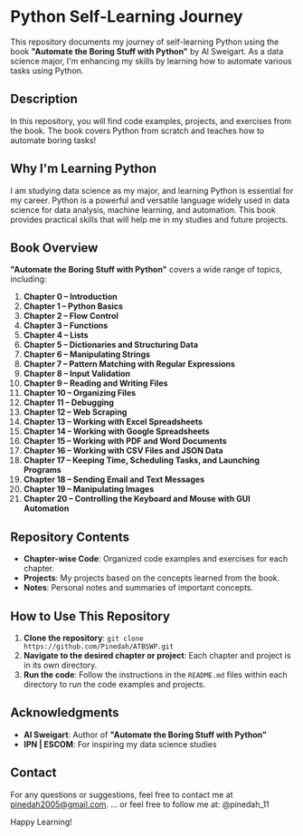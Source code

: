 # Python Self-Learning Journey

This repository documents my journey of self-learning Python using the book **"Automate the Boring Stuff with Python"** by Al Sweigart. As a data science major, I'm enhancing my skills by learning how to automate various tasks using Python.

## Description

In this repository, you will find code examples, projects, and exercises from the book. The book covers Python from scratch and teaches how to automate boring tasks!

## Why I'm Learning Python

I am studying data science as my major, and learning Python is essential for my career. Python is a powerful and versatile language widely used in data science for data analysis, machine learning, and automation. This book provides practical skills that will help me in my studies and future projects.

## Book Overview

**"Automate the Boring Stuff with Python"** covers a wide range of topics, including:

1. **Chapter 0 – Introduction**
2. **Chapter 1 – Python Basics**
3. **Chapter 2 – Flow Control**
4. **Chapter 3 – Functions**
5. **Chapter 4 – Lists**
6. **Chapter 5 – Dictionaries and Structuring Data**
7. **Chapter 6 – Manipulating Strings**
8. **Chapter 7 – Pattern Matching with Regular Expressions**
9. **Chapter 8 – Input Validation**
10. **Chapter 9 – Reading and Writing Files**
11. **Chapter 10 – Organizing Files**
12. **Chapter 11 – Debugging**
13. **Chapter 12 – Web Scraping**
14. **Chapter 13 – Working with Excel Spreadsheets**
15. **Chapter 14 – Working with Google Spreadsheets**
16. **Chapter 15 – Working with PDF and Word Documents**
17. **Chapter 16 – Working with CSV Files and JSON Data**
18. **Chapter 17 – Keeping Time, Scheduling Tasks, and Launching Programs**
19. **Chapter 18 – Sending Email and Text Messages**
20. **Chapter 19 – Manipulating Images**
21. **Chapter 20 – Controlling the Keyboard and Mouse with GUI Automation**

## Repository Contents

- **Chapter-wise Code**: Organized code examples and exercises for each chapter.
- **Projects**: My projects based on the concepts learned from the book.
- **Notes**: Personal notes and summaries of important concepts.

## How to Use This Repository

1. **Clone the repository**: `git clone https://github.com/Pinedah/ATBSWP.git`
2. **Navigate to the desired chapter or project**: Each chapter and project is in its own directory.
3. **Run the code**: Follow the instructions in the `README.md` files within each directory to run the code examples and projects.

## Acknowledgments

- **Al Sweigart**: Author of **"Automate the Boring Stuff with Python"**
- **IPN | ESCOM**: For inspiring my data science studies

## Contact

For any questions or suggestions, feel free to contact me at [pinedah2005@gmail.com](mailto:pinedah2005@gmail.com).
... or feel free to follow me at: @pinedah_11

Happy Learning!


